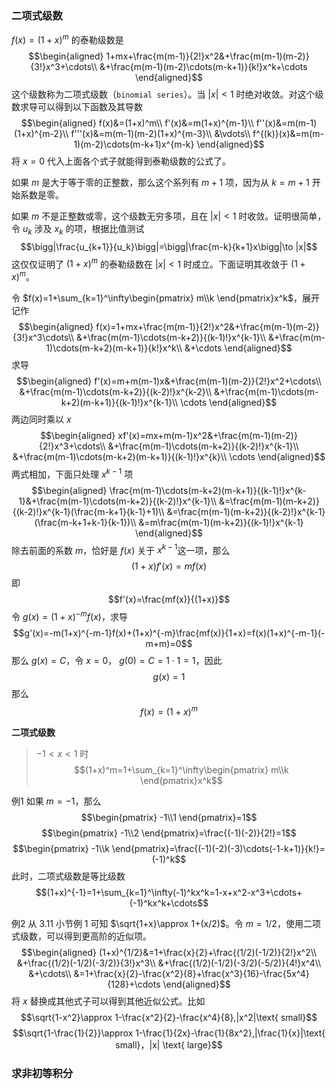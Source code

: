 ### 二项式级数
$f(x)=(1+x)^m$ 的泰勒级数是
$$\begin{aligned}
1+mx+\frac{m(m-1)}{2!}x^2&+\frac{m(m-1)(m-2)}{3!}x^3+\cdots\\
&+\frac{m(m-1)(m-2)\cdots(m-k+1)}{k!}x^k+\cdots
\end{aligned}$$
这个级数称为二项式级数（`binomial series`）。当 $|x|<1$ 时绝对收敛。对这个级数求导可以得到以下函数及其导数
$$\begin{aligned}
f(x)&=(1+x)^m\\
f'(x)&=m(1+x)^{m-1}\\
f''(x)&=m(m-1)(1+x)^{m-2}\\
f'''(x)&=m(m-1)(m-2)(1+x)^{m-3}\\
&\vdots\\
f^{(k)}(x)&=m(m-1)(m-2)\cdots(m-k+1)x^{m-k}
\end{aligned}$$
将 $x=0$ 代入上面各个式子就能得到泰勒级数的公式了。

如果 $m$ 是大于等于零的正整数，那么这个系列有 $m+1$ 项，因为从 $k=m+1$ 开始系数是零。

如果 $m$ 不是正整数或零，这个级数无穷多项，且在 $|x|<1$ 时收敛。证明很简单，令 $u_k$ 涉及 $x_k$ 的项，根据比值测试
$$\bigg|\frac{u_{k+1}}{u_k}\bigg|=\bigg|\frac{m-k}{k+1}x\bigg|\to |x|$$
这仅仅证明了 $(1+x)^m$ 的泰勒级数在 $|x|<1$ 时成立。下面证明其收敛于 $(1+x)^m$。

令 $f(x)=1+\sum_{k=1}^\infty\begin{pmatrix}
m\\k
\end{pmatrix}x^k$，展开记作
$$\begin{aligned}
f(x)=1+mx+\frac{m(m-1)}{2!}x^2&+\frac{m(m-1)(m-2)}{3!}x^3\cdots\\
&+\frac{m(m-1)\cdots(m-k+2)}{(k-1)!}x^{k-1}\\
&+\frac{m(m-1)\cdots(m-k+2)(m-k+1)}{k!}x^k\\
&+\cdots
\end{aligned}$$
求导
$$\begin{aligned}
f'(x)=m+m(m-1)x&+\frac{m(m-1)(m-2)}{2!}x^2+\cdots\\
&+\frac{m(m-1)\cdots(m-k+2)}{(k-2)!}x^{k-2}\\
&+\frac{m(m-1)\cdots(m-k+2)(m-k+1)}{(k-1)!}x^{k-1}\\
\cdots
\end{aligned}$$
两边同时乘以 $x$
$$\begin{aligned}
xf'(x)=mx+m(m-1)x^2&+\frac{m(m-1)(m-2)}{2!}x^3+\cdots\\
&+\frac{m(m-1)\cdots(m-k+2)}{(k-2)!}x^{k-1}\\
&+\frac{m(m-1)\cdots(m-k+2)(m-k+1)}{(k-1)!}x^{k}\\
\cdots
\end{aligned}$$
两式相加，下面只处理 $x^{k-1}$ 项
$$\begin{aligned}
\frac{m(m-1)\cdots(m-k+2)(m-k+1)}{(k-1)!}x^{k-1}&+\frac{m(m-1)\cdots(m-k+2)}{(k-2)!}x^{k-1}\\
&=\frac{m(m-1)(m-k+2)}{(k-2)!}x^{k-1}(\frac{m-k+1}{k-1}+1)\\
&=\frac{m(m-1)(m-k+2)}{(k-2)!}x^{k-1}(\frac{m-k+1+k-1}{k-1})\\
&=m\frac{m(m-1)(m-k+2)}{(k-1)!}x^{k-1}
\end{aligned}$$
除去前面的系数 $m$，恰好是 $f(x)$ 关于 $x^{k-1}$这一项，那么
$$(1+x)f'(x)=mf(x)$$
即
$$f'(x)=\frac{mf(x)}{(1+x)}$$
令 $g(x)=(1+x)^{-m}f(x)$，求导
$$g'(x)=-m(1+x)^{-m-1}f(x)+(1+x)^{-m}\frac{mf(x)}{1+x}=f(x)(1+x)^{-m-1}(-m+m)=0$$
那么 $g(x)=C$，令 $x=0$，
$g(0)=C=1\cdot 1=1$，因此
$$g(x)=1$$
那么
$$f(x)=(1+x)^m$$

**二项式级数**
> $-1<x<1$ 时
> $$(1+x)^m=1+\sum_{k=1}^\infty\begin{pmatrix}
m\\k
\end{pmatrix}x^k$$

例1 如果 $m=-1$，那么
$$\begin{pmatrix}
-1\\1
\end{pmatrix}=1$$
$$\begin{pmatrix}
-1\\2
\end{pmatrix}=\frac{(-1)(-2)}{2!}=1$$
$$\begin{pmatrix}
-1\\k
\end{pmatrix}=\frac{(-1)(-2)(-3)\cdots(-1-k+1)}{k!}=(-1)^k$$
此时，二项式级数是等比级数
$$(1+x)^{-1}=1+\sum_{k=1}^\infty(-1)^kx^k=1-x+x^2-x^3+\cdots+(-1)^kx^k+\cdots$$

例2 从 3.11 小节例 1 可知 $\sqrt{1+x}\approx 1+(x/2)$。令 $m=1/2$，使用二项式级数，可以得到更高阶的近似项。
$$\begin{aligned}
(1+x)^{1/2}&=1+\frac{x}{2}+\frac{(1/2)(-1/2)}{2!}x^2\\
&+\frac{(1/2)(-1/2)(-3/2)}{3!}x^3\\
&+\frac{(1/2)(-1/2)(-3/2)(-5/2)}{4!}x^4\\
&+\cdots\\
&=1+\frac{x}{2}-\frac{x^2}{8}+\frac{x^3}{16}-\frac{5x^4}{128}+\cdots
\end{aligned}$$
将 $x$ 替换成其他式子可以得到其他近似公式。比如
$$\sqrt{1-x^2}\approx 1-\frac{x^2}{2}-\frac{x^4}{8},|x^2|\text{ small}$$
$$\sqrt{1-\frac{1}{2}}\approx 1-\frac{1}{2x}-\frac{1}{8x^2},|\frac{1}{x}|\text{ small}，|x| \text{ large}$$

### 求非初等积分

